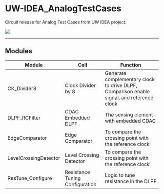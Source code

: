 # UW-IDEA_AnalogTestCases
Circuit release for Analog Test Cases from UW IDEA project.

<img src="https://github.com/uwidea/UW-IDEA_AnalogTestCases/blob/master/schema.png">

-------------------
Modules
-------------------

| Module       | Cell               | Function           |
| -------------| ------------------ | -------------------|
| CK_Divider8	          | Clock Divider by 8	|Generate complementary clock to drive DLPF, Comparison enable signal, and reference clock
| DLPF_RCFilter         | 	CDAC Embedded DLPF | 	The sensing element with embedded CDAC
| EdgeComparator        | 	Edge Comparator	| To compare the crossing point with the reference clock
| LevelCrossingDetector	| Level Crossing Detector	| To compare the crossing point with the reference clock
| ResTune_Configure	    | Resistance Tuning Configuration | 	Logic to tune resistance in the DLPF
